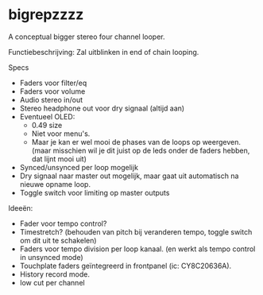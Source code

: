 # bigrepzzzz
A conceptual bigger stereo four channel looper.

Functiebeschrijving:
Zal uitblinken in end of chain looping.

Specs
* Faders voor filter/eq
* Faders voor volume
* Audio stereo in/out
* Stereo headphone out voor dry signaal (altijd aan)
* Eventueel OLED:
    * 0.49 size
    * Niet voor menu's.
    * Maar je kan er wel mooi de phases van de loops op weergeven. (maar misschien wil je dit juist op de leds onder de faders hebben, dat lijnt mooi uit)
* Synced/unsynced per loop mogelijk
* Dry signaal naar master out mogelijk, maar gaat uit automatisch na nieuwe opname loop.
* Toggle switch voor limiting op master outputs

Ideeën:
* Fader voor tempo control?
* Timestretch? (behouden van pitch bij veranderen tempo, toggle switch om dit uit te schakelen)
* Faders voor tempo division per loop kanaal. (en werkt als tempo control in unsynced mode)
* Touchplate faders geïntegreerd in frontpanel (ic: CY8C20636A).
* History record mode.
* low cut per channel
